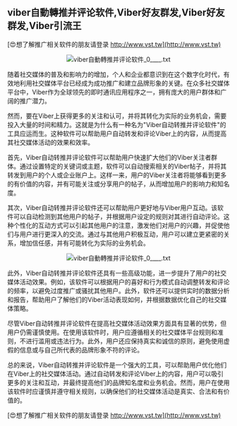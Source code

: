 ## **viber自動轉推并评论软件,Viber好友群发,Viber好友群发,Viber引流王**

[😍想了解推广相关软件的朋友请登录 http://www.vst.tw](http://www.vst.tw)

 <center><img src="https://vst.tw/MP4/tuiguang/png/1.png" alt="viber自動轉推并评论软件_0____.txt"></center>

随着社交媒体的普及和影响力的增加，个人和企业都意识到在这个数字化时代，有效地利用社交媒体平台已经成为成功推广和建立品牌形象的关键。在众多社交媒体平台中，Viber作为全球领先的即时通讯应用程序之一，拥有庞大的用户群体和广阔的推广潜力。

然而，要在Viber上获得更多的关注和认可，并将其转化为实际的业务机会，需要投入大量的时间和精力。这就是为什么有一种名为"Viber自动转推并评论软件"的工具应运而生。这种软件可以帮助用户自动转发和评论Viber上的内容，从而提高其社交媒体活动的效果和效率。

首先，Viber自动转推并评论软件可以帮助用户快速扩大他们的Viber关注者群体。通过设置特定的关键词或主题，软件可以自动搜索相关的Viber帖子，并将其转发到用户的个人或企业账户上。这样一来，用户的Viber关注者将能够看到更多的有价值的内容，并有可能关注或分享用户的帖子，从而增加用户的影响力和知名度。

其次，Viber自动转推并评论软件还可以帮助用户更好地与Viber用户互动。该软件可以自动检测到其他用户的帖子，并根据用户设定的规则对其进行自动评论。这种个性化的互动方式可以引起其他用户的注意，激发他们对用户的兴趣，并促使他们与用户进行更深入的交流。通过与其他用户积极互动，用户可以建立更紧密的关系，增加信任感，并有可能转化为实际的业务机会。

 <center><img src="https://vst.tw/MP4/tuiguang/png/8.png" alt="viber自動轉推并评论软件_0____.txt"></center>

此外，Viber自动转推并评论软件还具有一些高级功能，进一步提升了用户的社交媒体活动效果。例如，该软件可以根据用户的喜好和行为模式自动调整转发和评论的频率，以避免过度推广或骚扰其他用户。此外，软件还可以提供实时的数据分析和报告，帮助用户了解他们的Viber活动表现如何，并根据数据优化自己的社交媒体策略。

尽管Viber自动转推并评论软件在提高社交媒体活动效果方面具有显著的优势，但用户仍需谨慎使用。在使用该软件时，用户应遵循相关的社交媒体平台规则和准则，不进行滥用或违法行为。此外，用户还应保持真实和诚信的原则，避免使用虚假的信息或与自己所代表的品牌形象不符的评论。

总的来说，Viber自动转推并评论软件是一个强大的工具，可以帮助用户优化他们在Viber上的社交媒体活动。通过自动转发和评论Viber上的内容，用户可以吸引更多的关注和互动，并最终提高他们的品牌知名度和业务机会。然而，用户在使用该软件时应谨慎并遵守相关规则，以确保他们的社交媒体活动是真实、合法和有价值的。

[😍想了解推广相关软件的朋友请登录 http://www.vst.tw](http://www.vst.tw)



